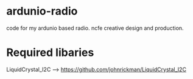 # ardunio-radio
code for my ardunio based radio. ncfe creative design and production.

# Required libaries
LiquidCrystal_I2C --> https://github.com/johnrickman/LiquidCrystal_I2C
